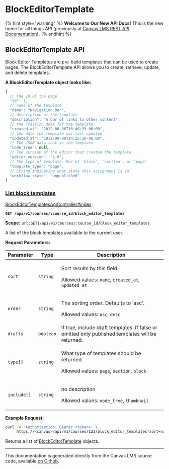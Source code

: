 # BlockEditorTemplate

{% hint style="warning" %}
**Welcome to Our New API Docs!** This is the new home for all things API (previously at [Canvas LMS REST API Documentation](https://api.instructure.com)).
{% endhint %}

## BlockEditorTemplate API

Block Editor Templates are pre-build templates that can be used to create pages. The BlockEditorTemplate API allows you to create, retrieve, update, and delete templates.

**A BlockEditorTemplate object looks like:**

```js
{
  // the ID of the page
  "id": 1,
  // name of the template
  "name": "Navigation Bar",
  // description of the template
  "description": "A bar of links to other content",
  // the creation date for the template
  "created_at": "2012-08-06T16:46:33-06:00",
  // the date the template was last updated
  "updated_at": "2012-08-08T14:25:20-06:00",
  // The JSON data that is the template
  "node_tree": null,
  // The version of the editor that created the template
  "editor_version": "1.0",
  // The type of template. One of 'block', 'section', or 'page'
  "template_type": "page",
  // String indicating what state this assignment is in.
  "workflow_state": "unpublished"
}
```

### [List block templates](#method.block_editor_templates_api.index) <a href="#method.block_editor_templates_api.index" id="method.block_editor_templates_api.index"></a>

[BlockEditorTemplatesApiController#index](https://github.com/instructure/canvas-lms/blob/master/app/controllers/block_editor_templates_api_controller.rb)

**`GET /api/v1/courses/:course_id/block_editor_templates`**

**Scope:** `url:GET|/api/v1/courses/:course_id/block_editor_templates`

A list of the block templates available to the current user.

**Request Parameters:**

| Parameter   | Type      | Description                                                                                                                         |
| ----------- | --------- | ----------------------------------------------------------------------------------------------------------------------------------- |
| `sort`      | `string`  | <p>Sort results by this field.</p><p>Allowed values: <code>name</code>, <code>created_at</code>, <code>updated_at</code></p>        |
| `order`     | `string`  | <p>The sorting order. Defaults to ‘asc’.</p><p>Allowed values: <code>asc</code>, <code>desc</code></p>                              |
| `drafts`    | `boolean` | If true, include draft templates. If false or omitted only published templates will be returned.                                    |
| `type[]`    | `string`  | <p>What type of templates should be returned.</p><p>Allowed values: <code>page</code>, <code>section</code>, <code>block</code></p> |
| `include[]` | `string`  | <p>no description</p><p>Allowed values: <code>node_tree</code>, <code>thumbnail</code></p>                                          |

**Example Request:**

```bash
curl -H 'Authorization: Bearer <token>' \
     https://<canvas>/api/v1/courses/123/block_editor_templates?sort=name&order=asc&drafts=true
```

Returns a list of [BlockEditorTemplate](#blockeditortemplate) objects.

***

This documentation is generated directly from the Canvas LMS source code, available [on Github](https://github.com/instructure/canvas-lms).
